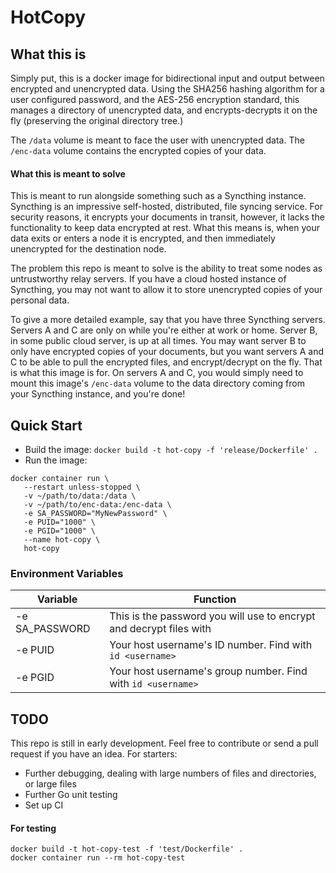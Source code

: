 # HotCopy

## What this is

Simply put, this is a docker image for bidirectional input and output between encrypted and unencrypted data. Using the SHA256 hashing algorithm for a user configured password, and the AES-256 encryption standard, this manages a directory of unencrypted data, and encrypts-decrypts it on the fly (preserving the original directory tree.)

The `/data` volume is meant to face the user with unencrypted data. The `/enc-data` volume contains the encrypted copies of your data.

#### What this is meant to solve

This is meant to run alongside something such as a Syncthing instance. Syncthing is an impressive self-hosted, distributed, file syncing service. For security reasons, it encrypts your documents in transit, however, it lacks the functionality to keep data encrypted at rest. What this means is, when your data exits or enters a node it is encrypted, and then immediately unencrypted for the destination node.

The problem this repo is meant to solve is the ability to treat some nodes as untrustworthy relay servers. If you have a cloud hosted instance of Syncthing, you may not want to allow it to store unencrypted copies of your personal data. 

To give a more detailed example, say that you have three Syncthing servers. Servers A and C are only on while you're either at work or home. Server B, in some public cloud server, is up at all times. You may want server B to only have encrypted copies of your documents, but you want servers A and C to be able to pull the encrypted files, and encrypt/decrypt on the fly. That is what this image is for. On servers A and C, you would simply need to mount this image's `/enc-data` volume to the data directory coming from your Syncthing instance, and you're done!

## Quick Start

 - Build the image: `docker build -t hot-copy -f 'release/Dockerfile' .`
 - Run the image: 
 ```
 docker container run \
    --restart unless-stopped \
    -v ~/path/to/data:/data \
    -v ~/path/to/enc-data:/enc-data \
    -e SA_PASSWORD="MyNewPassword" \
    -e PUID="1000" \
    -e PGID="1000" \
    --name hot-copy \
    hot-copy
 ```

 ### Environment Variables

| Variable | Function |
| ---- | ---- |
| -e SA_PASSWORD | This is the password you will use to encrypt and decrypt files with |
| -e PUID | Your host username's ID number. Find with `id <username>` |
| -e PGID | Your host username's group number. Find with `id <username>` | 

## TODO

This repo is still in early development. Feel free to contribute or send a pull request if you have an idea. For starters:

 - Further debugging, dealing with large numbers of files and directories, or large files
 - Further Go unit testing
 - Set up CI

#### For testing

```
docker build -t hot-copy-test -f 'test/Dockerfile' .
docker container run --rm hot-copy-test
```